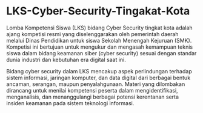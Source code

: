 # LKS-Cyber-Security-Tingakat-Kota
Lomba Kompetensi Siswa (LKS) bidang Cyber Security tingkat kota adalah ajang kompetisi resmi yang diselenggarakan oleh pemerintah daerah melalui Dinas Pendidikan untuk siswa Sekolah Menengah Kejuruan (SMK). Kompetisi ini bertujuan untuk mengukur dan mengasah kemampuan teknis siswa dalam bidang keamanan siber (cyber security) sesuai dengan standar dunia industri dan kebutuhan era digital saat ini.

Bidang cyber security dalam LKS mencakup aspek perlindungan terhadap sistem informasi, jaringan komputer, dan data digital dari berbagai bentuk ancaman, serangan, maupun penyalahgunaan. Materi yang dilombakan dirancang untuk menilai kompetensi peserta dalam mengidentifikasi, menganalisis, dan menanggulangi berbagai potensi kerentanan serta insiden keamanan pada sistem teknologi informasi.
